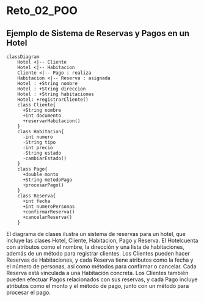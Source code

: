 # Reto_02_POO

## Ejemplo de Sistema de Reservas y Pagos en un Hotel

```mermaid
classDiagram
    Hotel <|-- Cliente
    Hotel <|-- Habitacion
    Cliente <|-- Pago : realiza
    Habitacion <|-- Reserva : asignada
    Hotel : +String nombre
    Hotel : +String direccion
    Hotel : +String habitaciones
    Hotel: +registrarCliente()
    class Cliente{
      +String nombre
      +int documento
      +reservarHabitacion()
    }
    class Habitacion{
      -int numero
      -String tipo
      -int precio
      -String estado
      -cambiarEstado()
    }
    class Pago{
      +double monto
      +String metodoPago
      +procesarPago()
    }
    class Reserva{
      +int fecha
      +int numeroPersonas
      +confirmarReserva()
      +cancelarReserva()
    }
```

El diagrama de clases ilustra un sistema de reservas para un hotel, que incluye las clases Hotel, Cliente, Habitacion, Pago y Reserva. El Hotelcuenta con atributos como el nombre, la dirección y una lista de habitaciones, además de un método para registrar clientes. Los Clientes pueden hacer Reservas de Habitaciones, y cada Reserva tiene atributos como la fecha y el número de personas, así como métodos para confirmar o cancelar. Cada Reserva está vinculada a una Habitación concreta. Los Clientes también pueden efectuar Pagos relacionados con sus reservas, y cada Pago incluye atributos como el monto y el método de pago, junto con un método para procesar el pago.
